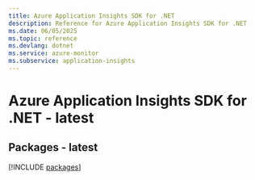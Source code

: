 ```yaml
---
title: Azure Application Insights SDK for .NET
description: Reference for Azure Application Insights SDK for .NET
ms.date: 06/05/2025
ms.topic: reference
ms.devlang: dotnet
ms.service: azure-monitor
ms.subservice: application-insights
---
```

# Azure Application Insights SDK for .NET - latest
## Packages - latest
[!INCLUDE [packages](application-insights-index.md)]